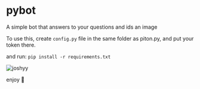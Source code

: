 # pybot
A simple bot that answers to your questions and ids an image

To use this, create 
`config.py`
file in the same folder as piton.py, and put your token there.

and run: `pip install -r requirements.txt`


![joshyy](https://github.com/user-attachments/assets/8e10c3f9-2d3b-4c16-b568-7df5cd5155a8)

enjoy 💆
